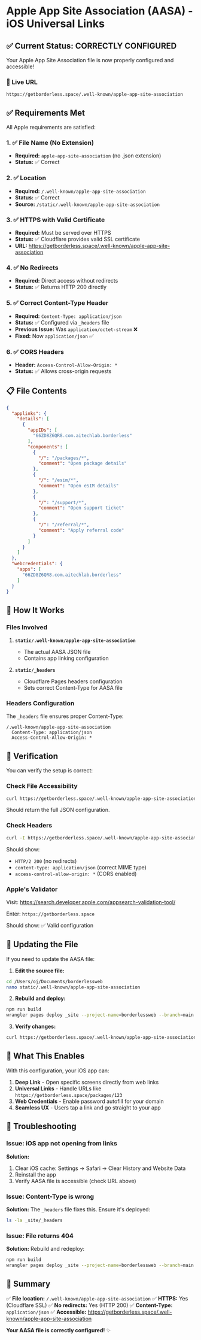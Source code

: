 # Apple App Site Association (AASA) - iOS Universal Links

## ✅ Current Status: CORRECTLY CONFIGURED

Your Apple App Site Association file is now properly configured and accessible!

### 🔗 Live URL
```
https://getborderless.space/.well-known/apple-app-site-association
```

## ✅ Requirements Met

All Apple requirements are satisfied:

### 1. ✅ File Name (No Extension)
- **Required:** `apple-app-site-association` (no .json extension)
- **Status:** ✅ Correct

### 2. ✅ Location
- **Required:** `/.well-known/apple-app-site-association`
- **Status:** ✅ Correct
- **Source:** `/static/.well-known/apple-app-site-association`

### 3. ✅ HTTPS with Valid Certificate
- **Required:** Must be served over HTTPS
- **Status:** ✅ Cloudflare provides valid SSL certificate
- **URL:** https://getborderless.space/.well-known/apple-app-site-association

### 4. ✅ No Redirects
- **Required:** Direct access without redirects
- **Status:** ✅ Returns HTTP 200 directly

### 5. ✅ Correct Content-Type Header
- **Required:** `Content-Type: application/json`
- **Status:** ✅ Configured via `_headers` file
- **Previous Issue:** Was `application/octet-stream` ❌
- **Fixed:** Now `application/json` ✅

### 6. ✅ CORS Headers
- **Header:** `Access-Control-Allow-Origin: *`
- **Status:** ✅ Allows cross-origin requests

## 📋 File Contents

```json
{
  "applinks": {
    "details": [
      {
        "appIDs": [
          "66ZD8Z6QR8.com.aitechlab.borderless"
        ],
        "components": [
          {
            "/": "/packages/*",
            "comment": "Open package details"
          },
          {
            "/": "/esim/*",
            "comment": "Open eSIM details"
          },
          {
            "/": "/support/*",
            "comment": "Open support ticket"
          },
          {
            "/": "/referral/*",
            "comment": "Apply referral code"
          }
        ]
      }
    ]
  },
  "webcredentials": {
    "apps": [
      "66ZD8Z6QR8.com.aitechlab.borderless"
    ]
  }
}
```

## 🔧 How It Works

### Files Involved

1. **`static/.well-known/apple-app-site-association`**
   - The actual AASA JSON file
   - Contains app linking configuration

2. **`static/_headers`**
   - Cloudflare Pages headers configuration
   - Sets correct Content-Type for AASA file

### Headers Configuration

The `_headers` file ensures proper Content-Type:

```
/.well-known/apple-app-site-association
  Content-Type: application/json
  Access-Control-Allow-Origin: *
```

## 🧪 Verification

You can verify the setup is correct:

### Check File Accessibility
```bash
curl https://getborderless.space/.well-known/apple-app-site-association
```

Should return the full JSON configuration.

### Check Headers
```bash
curl -I https://getborderless.space/.well-known/apple-app-site-association
```

Should show:
- `HTTP/2 200` (no redirects)
- `content-type: application/json` (correct MIME type)
- `access-control-allow-origin: *` (CORS enabled)

### Apple's Validator
Visit: https://search.developer.apple.com/appsearch-validation-tool/

Enter: `https://getborderless.space`

Should show: ✅ Valid configuration

## 🔄 Updating the File

If you need to update the AASA file:

1. **Edit the source file:**
```bash
cd /Users/oj/Documents/borderlessweb
nano static/.well-known/apple-app-site-association
```

2. **Rebuild and deploy:**
```bash
npm run build
wrangler pages deploy _site --project-name=borderlessweb --branch=main
```

3. **Verify changes:**
```bash
curl https://getborderless.space/.well-known/apple-app-site-association
```

## 📱 What This Enables

With this configuration, your iOS app can:

1. **Deep Link** - Open specific screens directly from web links
2. **Universal Links** - Handle URLs like `https://getborderless.space/packages/123`
3. **Web Credentials** - Enable password autofill for your domain
4. **Seamless UX** - Users tap a link and go straight to your app

## 🐛 Troubleshooting

### Issue: iOS app not opening from links

**Solution:**
1. Clear iOS cache: Settings → Safari → Clear History and Website Data
2. Reinstall the app
3. Verify AASA file is accessible (check URL above)

### Issue: Content-Type is wrong

**Solution:**
The `_headers` file fixes this. Ensure it's deployed:
```bash
ls -la _site/_headers
```

### Issue: File returns 404

**Solution:**
Rebuild and redeploy:
```bash
npm run build
wrangler pages deploy _site --project-name=borderlessweb --branch=main
```

## 🎯 Summary

✅ **File location:** `/.well-known/apple-app-site-association`
✅ **HTTPS:** Yes (Cloudflare SSL)
✅ **No redirects:** Yes (HTTP 200)
✅ **Content-Type:** `application/json`
✅ **Accessible:** https://getborderless.space/.well-known/apple-app-site-association

**Your AASA file is correctly configured!** ✨
